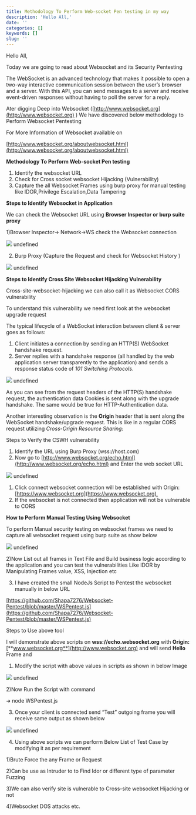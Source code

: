 ```yaml
---
title: Methodology To Perform Web-socket Pen testing in my way
description: 'Hello All,'
date: ''
categories: []
keywords: []
slug: ''
---
```


  

Hello All,

Today we are going to read about Websocket and its Security Pentesting

The WebSocket is an advanced technology that makes it possible to open a two-way interactive communication session between the user’s browser and a server. With this API, you can send messages to a server and receive event-driven responses without having to poll the server for a reply.

Ater digging Deep into Websocket ([http://www.websocket.org](http://www.websocket.org) ) We have discovered below methodology to Perform Websocket Pentesting

For More Information of Websocket available on

[http://www.websocket.org/aboutwebsocket.html](http://www.websocket.org/aboutwebsocket.html)

**Methodology To Perform Web-socket Pen testing** 

1.  Identify the websocket URL
2.  Check for Cross socket websocket Hijacking (Vulnerability)
3.  Capture the all Websocket Frames using burp proxy for manual testing like IDOR,Privilege Escalation,Data Tampering

**Steps to Identify Websocket in Application**

We can check the Websocket URL using **Browser Inspector or burp suite proxy**

1)Browser Inspector-> Network->WS check the Websocket connection

![](https://cdn-images-1.medium.com/max/800/0*tdQUTsHcGYqRVgw0)
undefined

2) Burp Proxy (Capture the Request and check for Websocket History )

![](https://cdn-images-1.medium.com/max/800/0*R5tBaInGoVd2iEg6)
undefined

**Steps to Identify Cross Site Websocket Hijacking Vulnerability**

Cross-site-websocket-hijacking we can also call it as Websocket CORS vulnerability

To understand this vulnerability we need first look at the websocket upgrade request

The typical lifecycle of a WebSocket interaction between client & server goes as follows:

1.  Client initiates a connection by sending an HTTP(S) WebSocket handshake request.
2.  Server replies with a handshake response (all handled by the web application server transparently to the application) and sends a response status code of _101 Switching Protocols_.

![](https://cdn-images-1.medium.com/max/800/0*JONnBsyotnuh1Otv)
undefined

As you can see from the request headers of the HTTP(S) handshake request, the authentication data Cookies is sent along with the upgrade handshake. The same would be true for HTTP-Authentication data.

Another interesting observation is the **Origin** header that is sent along the WebSocket handshake/upgrade request. This is like in a regular CORS request utilizing _Cross-Origin Resource Sharing_:

Steps to Verify the CSWH vulnerability

1.  Identify the URL using Burp Proxy (wss://host.com)
2.  Now go to [http://www.websocket.org/echo.html](http://www.websocket.org/echo.html) and Enter the web socket URL

![](https://cdn-images-1.medium.com/max/800/0*6JAz5BZrlLD-IbQ-)
undefined

1.  Click connect websocket connection will be established with Origin: [https://www.websocket.org](https://www.websocket.org) 
2.  If the websocket is not connected then application will not be vulnerable to CORS

**How to Perform Manual Testing Using Websocket**

To perform Manual security testing on websocket frames we need to capture all websocket request using burp suite as show below

![](https://cdn-images-1.medium.com/max/800/0*Ycen7ygfcMXlw8zm)
undefined

2)Now List out all frames in Text File and Build business logic according to the application and you can test the vulnerabilities Like IDOR by Manipulating Frames value, XSS, Injection etc

3) I have created the small NodeJs Script to Pentest the websocket manually in below URL

[https://github.com/Shapa7276/Websocket-Pentest/blob/master/WSPentest.js](https://github.com/Shapa7276/Websocket-Pentest/blob/master/WSPentest.js)

Steps to Use above tool

I will demonstrate above scripts on **wss://echo.websocket.org** with **Origin:** [**www.websocket.org**](http://www.websocket.org) and will send **Hello** Frame and

1.  Modify the script with above values in scripts as shown in below Image

![](https://cdn-images-1.medium.com/max/800/0*5Sqf2NTVPzSLq990)
undefined

2)Now Run the Script with command

➜ node WSPentest.js

3) Once your client is connected send “Test” outgoing frame you will receive same output as shown below

![](https://cdn-images-1.medium.com/max/800/0*WAlZ0SvLsUasNKXb)
undefined

4) Using above scripts we can perform Below List of Test Case by modifying it as per requirement

1)Brute Force the any Frame or Request

2)Can be use as Intruder to to Find Idor or different type of parameter Fuzzing

3)We can also verify site is vulnerable to Cross-site websocket Hijacking or not

4)Websocket DOS attacks etc.